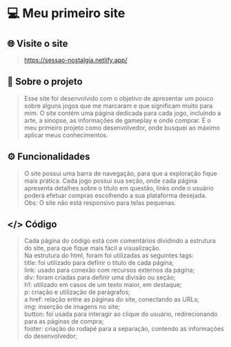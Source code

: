 # 💻 Meu primeiro site
## 🌐 Visite o site
> https://sessao-nostalgia.netlify.app/

## 📜 Sobre o projeto 
> Esse site foi desenvolvido com o objetivo de apresentar um pouco sobre alguns jogos que me marcaram e que significam muito para mim. O site contém uma página dedicada para cada jogo, incluindo a arte, a sinopse, as informações de gameplay e onde comprar. É o meu primeiro projeto como desenvolvedor, onde busquei ao máximo aplicar meus conhecimentos.

## ⚙️ Funcionalidades
> O site possui uma barra de navegação, para que a exploração fique mais prática. Cada jogo possui sua seção, onde cada página apresenta detalhes sobre o título em questão, links onde o usuário poderá efetuar compras escolhendo a sua plataforma desejada.<br />
> Obs: O site não está responsivo para telas pequenas.

## </> Código
> Cada página do código está com comentários dividindo a estrutura do site, para que fique mais fácil a visualização.<br />
> Na estrutura do html, foram foi utilizadas as seguintes tags:<br />
> title: foi utilizado para definir o título de cada página;<br />
> link: usado para conexão com recursos externos da página;<br />
> div: foram criadas para definir uma divisão ou seção;<br />
> h1: utilizado em casos de um texto maior, em destaque;<br />
> p: criação e utilização de parágrafos;<br />
> a href: relação entre as páginas do site, conectando as URLs;<br />
> img: inserção de imagens no site;<br />
> button: foi usada para interagir ao clique do usuário, redirecionando para as páginas de compra;<br />
> footer: criação do rodapé para a separação, contendo as informações do desenvolvedor;

